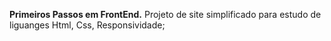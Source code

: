 **Primeiros Passos em FrontEnd.**
Projeto de site simplificado para estudo de liguanges Html, Css, Responsividade;
